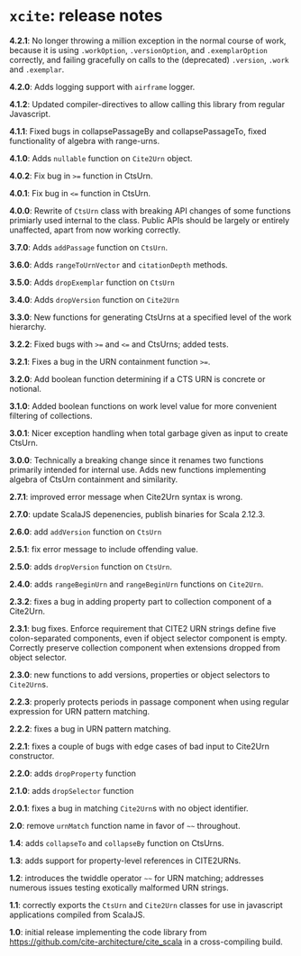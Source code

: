 # `xcite`: release notes

**4.2.1**: No longer throwing a million exception in the normal course of work, because it is using `.workOption`, `.versionOption`, and `.exemplarOption` correctly, and failing gracefully on calls to the (deprecated) `.version`, `.work` and `.exemplar`.

**4.2.0**: Adds logging support with `airframe` logger.

**4.1.2**:  Updated compiler-directives to allow calling this library from regular Javascript.

**4.1.1**:  Fixed bugs in collapsePassageBy and collapsePassageTo, fixed functionality of algebra with range-urns.

**4.1.0**:  Adds `nullable` function on `Cite2Urn` object.

**4.0.2**:  Fix bug in `>=` function in CtsUrn.

**4.0.1**: Fix bug in `<=` function in CtsUrn.


**4.0.0**: Rewrite of `CtsUrn` class with breaking API changes of some functions primiarly used internal to the class.  Public APIs should be largely or entirely unaffected, apart from now working correctly.

**3.7.0**:   Adds `addPassage` function on `CtsUrn`.


**3.6.0**: Adds `rangeToUrnVector` and `citationDepth` methods.

**3.5.0**:  Adds `dropExemplar` function on `CtsUrn`

**3.4.0**:  Adds `dropVersion` function on `Cite2Urn`

**3.3.0**:  New functions for generating CtsUrns at a specified level of the work hierarchy.

**3.2.2**: Fixed bugs with `>=` and `<=` and CtsUrns; added tests.

**3.2.1**:  Fixes a bug in the URN containment function `>=`.

**3.2.0**: Add boolean function determining if a CTS URN is concrete or notional.

**3.1.0**: Added boolean functions on work level value for more convenient filtering of collections.

**3.0.1**: Nicer exception handling when total garbage given as input to create CtsUrn.

**3.0.0**: Technically a breaking change since it renames two functions primarily intended for internal use.  Adds new functions implementing algebra of CtsUrn containment and similarity.


**2.7.1**: improved error message when Cite2Urn syntax is wrong.

**2.7.0**: update ScalaJS depenencies, publish binaries for Scala 2.12.3.

**2.6.0**: add `addVersion` function on `CtsUrn`

**2.5.1**: fix error message to include offending value.

**2.5.0**: adds `dropVersion` function on `CtsUrn`.


**2.4.0**: adds `rangeBeginUrn` and `rangeBeginUrn` functions on `Cite2Urn`.

**2.3.2**: fixes a bug in adding property part to collection component of a Cite2Urn.

**2.3.1**: bug fixes.  Enforce requirement that CITE2 URN strings define five colon-separated components, even if object selector component is empty.  Correctly preserve collection component when extensions dropped from object selector.

**2.3.0**: new functions to add versions, properties or object selectors to `Cite2Urn`s.

**2.2.3**: properly protects periods in passage component when using regular expression for URN pattern matching.

**2.2.2**: fixes a bug in URN pattern matching.

**2.2.1**: fixes a couple of bugs with edge cases of bad input to Cite2Urn constructor.

**2.2.0**: adds `dropProperty` function

**2.1.0**: adds `dropSelector` function

**2.0.1**: fixes a bug in matching `Cite2Urn`s with no object identifier.

**2.0**: remove `urnMatch` function name in favor of `~~` throughout.

**1.4**: adds `collapseTo` and `collapseBy` function on CtsUrns.

**1.3**: adds support for property-level references in CITE2URNs.

**1.2**: introduces the twiddle operator `~~` for URN matching; addresses numerous issues testing exotically malformed URN strings.

**1.1**: correctly exports the `CtsUrn` and `Cite2Urn` classes for use in javascript applications compiled from ScalaJS.

**1.0**:  initial release implementing the code library from <https://github.com/cite-architecture/cite_scala> in a cross-compiling build.
